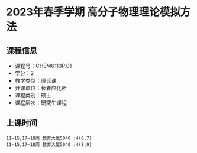 # 2023年春季学期 高分子物理理论模拟方法 






## 课程信息

- 课程号：CHEM6113P.01
- 学分：2
- 教学类型：理论课
- 开课单位：长春应化所
- 课程类别：硕士
- 课程层次：研究生课程

## 上课时间

```
11~15,17~18周 教育大厦5040 :4(6,7)
11~15,17~18周 教育大厦5040 :4(8,9)
```

